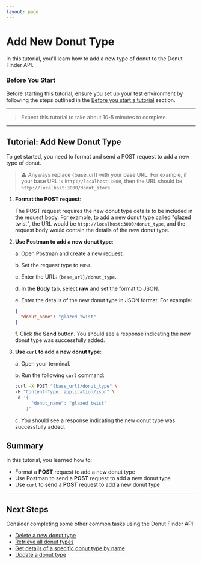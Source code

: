 ```yaml
---
layout: page
---
```


# Add New Donut Type

In this tutorial, you'll learn how to add a new type of donut to the Donut Finder API.

### Before You Start 

Before starting this tutorial, ensure you set up your test environment by following the steps outlined in the [Before you start a tutorial](../before-you-start-tutorial.md) section.

---
> Expect this tutorial to take about 10-5 minutes to complete.
---

## Tutorial: Add New Donut Type

To get started, you need to format and send a POST request to add a new type of donut.

> ⚠️ Anyways replace {base_url} with your base URL. For example, if your base URL is `http://localhost:3000`, then the URL should be `http://localhost:3000/donut_store`.

1. **Format the POST request**:

    The POST request requires the new donut type details to be included in the request body. For example, to add a new donut type called "glazed twist", the URL would be `http://localhost:3000/donut_type`, and the request body would contain the details of the new donut type.

2. **Use Postman to add a new donut type**:

    a. Open Postman and create a new request.

    b. Set the request type to `POST`.

    c. Enter the URL: `{base_url}/donut_type`.

    d. In the **Body** tab, select **raw** and set the format to JSON.

    e. Enter the details of the new donut type in JSON format. For example:

    ```json
    {
      "donut_name": "glazed twist"
    }
    ```

    f. Click the **Send** button. You should see a response indicating the new donut type was successfully added.

3. **Use `curl` to add a new donut type**:

    a. Open your terminal.

    b. Run the following `curl` command:

    ```bash
    curl -X POST "{base_url}/donut_type" \
    -H "Content-Type: application/json" \
    -d '{
          "donut_name": "glazed twist"
        }'
    ```

    c. You should see a response indicating the new donut type was successfully added.

## Summary

In this tutorial, you learned how to:

* Format a **POST** request to add a new donut type
* Use Postman to send a **POST** request to add a new donut type
* Use `curl` to send a **POST** request to add a new donut type

---

## Next Steps

Consider completing some other common tasks using the Donut Finder API:

* [Delete a new donut type](delete-a-donut-type.md)
* [Retrieve all donut types](get-a-list-of-donut-types.md)
* [Get details of a specific donut type by name](search-donut-types-by-name.md)
* [Update a donut type](update-a-donut-type.md)
